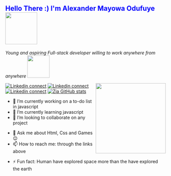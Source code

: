 # <h2 style="color:blue;"><bold>Hello There :) </bold> I'm Alexander Mayowa Odufuye <img src="https://media.giphy.com/media/RLsfgZfNGJ3fzlMXdV/giphy.gif" width="100px"></h2> 
  
   <p><em> Young and aspiring Full-stack developer willing to work anywhere from anywhere </em>  <img src="https://media.giphy.com/media/yo1whaKkz38ME/giphy.gif" width="70px"></p>
   <img src="https://media.giphy.com/media/9E8YAeiYli6btFF8Q5/giphy.gif" width="220px" align= "right">
  
  
<!--   [![Facebook connect](https://img.shields.io/badge/Facebook-1877F2?style=for-the-badge&logo=facebook&logoColor=white)](https://facebook.com/ah.ziayousufi) -->
[![Linkedin connect](https://img.shields.io/badge/LinkedIn-0077B5?style=for-the-badge&logo=linkedin&logoColor=white)](https://www.linkedin.com/in/alexander-odufuye-9298511a4/)
[![Linkedin connect](https://img.shields.io/badge/Instagram-E4405F?style=for-the-badge&logo=instagram&logoColor=white)](https://www.instagram.com/codingrex/)
[![Linkedin connect](https://img.shields.io/badge/angellist-0077bs?style=for-the-badge&logo=angellist&logoColor=white)](https://angel.co/u/alexander-mayowa)
[![Zia GitHub stats](https://github-readme-stats.vercel.app/api?username=alexander16108&count_private=true&show_icons=true&theme=radical)](https://github.com/alexander16108)



- 🔭 I’m currently working on a to-do list in javascript
- 🌱 I’m currently learning javascript
- 👯 I’m looking to collaborate on any project
<!-- - 🤔 I’m looking for help with ... -->
- 💬 Ask me about Html, Css and Games 😉
- 📫 How to reach me: through the links above 
<!-- - 😄 Pronouns: ... -->
- ⚡ Fun fact: Human have explored space more than the have explored the earth
